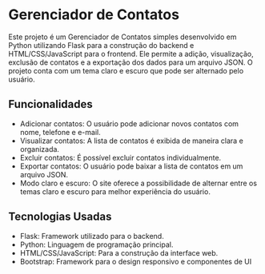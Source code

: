 # Gerenciador de Contatos

Este projeto é um Gerenciador de Contatos simples desenvolvido em Python utilizando Flask para a construção do backend e HTML/CSS/JavaScript para o frontend. Ele permite a adição, visualização, exclusão de contatos e a exportação dos dados para um arquivo JSON. O projeto conta com um tema claro e escuro que pode ser alternado pelo usuário.

## Funcionalidades
- Adicionar contatos: O usuário pode adicionar novos contatos com nome, telefone e e-mail.
- Visualizar contatos: A lista de contatos é exibida de maneira clara e organizada.
- Excluir contatos: É possível excluir contatos individualmente.
- Exportar contatos: O usuário pode baixar a lista de contatos em um arquivo JSON.
- Modo claro e escuro: O site oferece a possibilidade de alternar entre os temas claro e escuro para melhor experiência do usuário.

## Tecnologias Usadas
- Flask: Framework utilizado para o backend.
- Python: Linguagem de programação principal.
- HTML/CSS/JavaScript: Para a construção da interface web.
- Bootstrap: Framework para o design responsivo e componentes de UI
